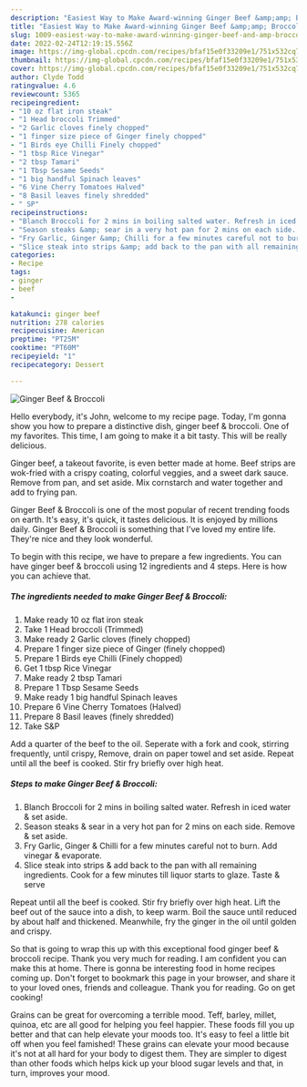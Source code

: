```yaml
---
description: "Easiest Way to Make Award-winning Ginger Beef &amp;amp; Broccoli"
title: "Easiest Way to Make Award-winning Ginger Beef &amp;amp; Broccoli"
slug: 1009-easiest-way-to-make-award-winning-ginger-beef-and-amp-broccoli
date: 2022-02-24T12:19:15.556Z
image: https://img-global.cpcdn.com/recipes/bfaf15e0f33209e1/751x532cq70/ginger-beef-broccoli-recipe-main-photo.jpg
thumbnail: https://img-global.cpcdn.com/recipes/bfaf15e0f33209e1/751x532cq70/ginger-beef-broccoli-recipe-main-photo.jpg
cover: https://img-global.cpcdn.com/recipes/bfaf15e0f33209e1/751x532cq70/ginger-beef-broccoli-recipe-main-photo.jpg
author: Clyde Todd
ratingvalue: 4.6
reviewcount: 5365
recipeingredient:
- "10 oz flat iron steak"
- "1 Head broccoli Trimmed"
- "2 Garlic cloves finely chopped"
- "1 finger size piece of Ginger finely chopped"
- "1 Birds eye Chilli Finely chopped"
- "1 tbsp Rice Vinegar"
- "2 tbsp Tamari"
- "1 Tbsp Sesame Seeds"
- "1 big handful Spinach leaves"
- "6 Vine Cherry Tomatoes Halved"
- "8 Basil leaves finely shredded"
- " SP"
recipeinstructions:
- "Blanch Broccoli for 2 mins in boiling salted water. Refresh in iced water &amp; set aside."
- "Season steaks &amp; sear in a very hot pan for 2 mins on each side. Remove &amp; set aside."
- "Fry Garlic, Ginger &amp; Chilli for a few minutes careful not to burn. Add vinegar &amp; evaporate."
- "Slice steak into strips &amp; add back to the pan with all remaining ingredients. Cook for a few minutes till liquor starts to glaze. Taste &amp; serve"
categories:
- Recipe
tags:
- ginger
- beef
- 

katakunci: ginger beef  
nutrition: 278 calories
recipecuisine: American
preptime: "PT25M"
cooktime: "PT60M"
recipeyield: "1"
recipecategory: Dessert

---
```



![Ginger Beef &amp; Broccoli](https://img-global.cpcdn.com/recipes/bfaf15e0f33209e1/751x532cq70/ginger-beef-broccoli-recipe-main-photo.jpg)

Hello everybody, it's John, welcome to my recipe page. Today, I'm gonna show you how to prepare a distinctive dish, ginger beef &amp; broccoli. One of my favorites. This time, I am going to make it a bit tasty. This will be really delicious.

Ginger beef, a takeout favorite, is even better made at home. Beef strips are wok-fried with a crispy coating, colorful veggies, and a sweet dark sauce. Remove from pan, and set aside. Mix cornstarch and water together and add to frying pan.

Ginger Beef &amp; Broccoli is one of the most popular of recent trending foods on earth. It's easy, it's quick, it tastes delicious. It is enjoyed by millions daily. Ginger Beef &amp; Broccoli is something that I've loved my entire life. They're nice and they look wonderful.


To begin with this recipe, we have to prepare a few ingredients. You can have ginger beef &amp; broccoli using 12 ingredients and 4 steps. Here is how you can achieve that.

<!--inarticleads1-->

##### The ingredients needed to make Ginger Beef &amp; Broccoli:

1. Make ready 10 oz flat iron steak
1. Take 1 Head broccoli (Trimmed)
1. Make ready 2 Garlic cloves (finely chopped)
1. Prepare 1 finger size piece of Ginger (finely chopped)
1. Prepare 1 Birds eye Chilli (Finely chopped)
1. Get 1 tbsp Rice Vinegar
1. Make ready 2 tbsp Tamari
1. Prepare 1 Tbsp Sesame Seeds
1. Make ready 1 big handful Spinach leaves
1. Prepare 6 Vine Cherry Tomatoes (Halved)
1. Prepare 8 Basil leaves (finely shredded)
1. Take  S&amp;P


Add a quarter of the beef to the oil. Seperate with a fork and cook, stirring frequently, until crispy, Remove, drain on paper towel and set aside. Repeat until all the beef is cooked. Stir fry briefly over high heat. 

<!--inarticleads2-->

##### Steps to make Ginger Beef &amp; Broccoli:

1. Blanch Broccoli for 2 mins in boiling salted water. Refresh in iced water &amp; set aside.
1. Season steaks &amp; sear in a very hot pan for 2 mins on each side. Remove &amp; set aside.
1. Fry Garlic, Ginger &amp; Chilli for a few minutes careful not to burn. Add vinegar &amp; evaporate.
1. Slice steak into strips &amp; add back to the pan with all remaining ingredients. Cook for a few minutes till liquor starts to glaze. Taste &amp; serve


Repeat until all the beef is cooked. Stir fry briefly over high heat. Lift the beef out of the sauce into a dish, to keep warm. Boil the sauce until reduced by about half and thickened. Meanwhile, fry the ginger in the oil until golden and crispy. 

So that is going to wrap this up with this exceptional food ginger beef &amp; broccoli recipe. Thank you very much for reading. I am confident you can make this at home. There is gonna be interesting food in home recipes coming up. Don't forget to bookmark this page in your browser, and share it to your loved ones, friends and colleague. Thank you for reading. Go on get cooking!

Grains can be great for overcoming a terrible mood. Teff, barley, millet, quinoa, etc are all good for helping you feel happier. These foods fill you up better and that can help elevate your moods too. It's easy to feel a little bit off when you feel famished! These grains can elevate your mood because it's not at all hard for your body to digest them. They are simpler to digest than other foods which helps kick up your blood sugar levels and that, in turn, improves your mood.
